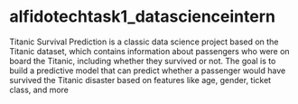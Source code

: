 # alfidotechtask1_datascienceintern
Titanic Survival Prediction is a classic data science project based on the Titanic dataset, which contains information about passengers who were on board the Titanic, including whether they survived or not. The goal is to build a predictive model that can predict whether a passenger would have survived the Titanic disaster based on features like age, gender, ticket class, and more
